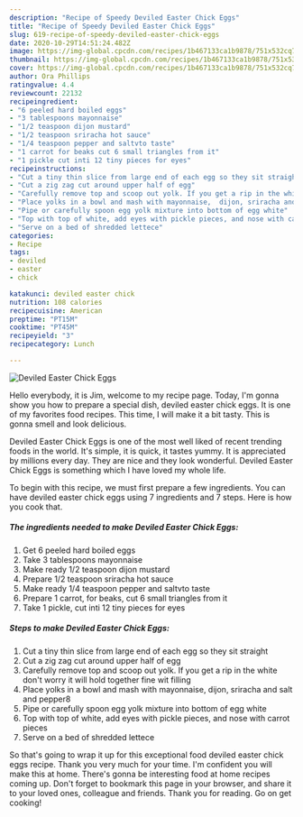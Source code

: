 ```yaml
---
description: "Recipe of Speedy Deviled Easter Chick Eggs"
title: "Recipe of Speedy Deviled Easter Chick Eggs"
slug: 619-recipe-of-speedy-deviled-easter-chick-eggs
date: 2020-10-29T14:51:24.482Z
image: https://img-global.cpcdn.com/recipes/1b467133ca1b9878/751x532cq70/deviled-easter-chick-eggs-recipe-main-photo.jpg
thumbnail: https://img-global.cpcdn.com/recipes/1b467133ca1b9878/751x532cq70/deviled-easter-chick-eggs-recipe-main-photo.jpg
cover: https://img-global.cpcdn.com/recipes/1b467133ca1b9878/751x532cq70/deviled-easter-chick-eggs-recipe-main-photo.jpg
author: Ora Phillips
ratingvalue: 4.4
reviewcount: 22132
recipeingredient:
- "6 peeled hard boiled eggs"
- "3 tablespoons mayonnaise"
- "1/2 teaspoon dijon mustard"
- "1/2 teaspoon sriracha hot sauce"
- "1/4 teaspoon pepper and saltvto taste"
- "1 carrot for beaks cut 6 small triangles from it"
- "1 pickle cut inti 12 tiny pieces for eyes"
recipeinstructions:
- "Cut a tiny thin slice from large end of each egg so they sit straight"
- "Cut a zig zag cut around upper half of egg"
- "Carefully remove top and scoop out yolk. If you get a rip in the white don&#39;t  worry it will hold together fine wit filling"
- "Place yolks in a bowl and mash with mayonnaise,  dijon, sriracha and salt and pepper8"
- "Pipe or carefully spoon egg yolk mixture into bottom of egg white"
- "Top with top of white, add eyes with pickle pieces, and nose with carrot pieces"
- "Serve on a bed of shredded lettece"
categories:
- Recipe
tags:
- deviled
- easter
- chick

katakunci: deviled easter chick 
nutrition: 108 calories
recipecuisine: American
preptime: "PT15M"
cooktime: "PT45M"
recipeyield: "3"
recipecategory: Lunch

---
```



![Deviled Easter Chick Eggs](https://img-global.cpcdn.com/recipes/1b467133ca1b9878/751x532cq70/deviled-easter-chick-eggs-recipe-main-photo.jpg)

Hello everybody, it is Jim, welcome to my recipe page. Today, I'm gonna show you how to prepare a special dish, deviled easter chick eggs. It is one of my favorites food recipes. This time, I will make it a bit tasty. This is gonna smell and look delicious.



Deviled Easter Chick Eggs is one of the most well liked of recent trending foods in the world. It's simple, it is quick, it tastes yummy. It is appreciated by millions every day. They are nice and they look wonderful. Deviled Easter Chick Eggs is something which I have loved my whole life.


To begin with this recipe, we must first prepare a few ingredients. You can have deviled easter chick eggs using 7 ingredients and 7 steps. Here is how you cook that.

<!--inarticleads1-->

##### The ingredients needed to make Deviled Easter Chick Eggs:

1. Get 6 peeled hard boiled eggs
1. Take 3 tablespoons mayonnaise
1. Make ready 1/2 teaspoon dijon mustard
1. Prepare 1/2 teaspoon sriracha hot sauce
1. Make ready 1/4 teaspoon pepper and saltvto taste
1. Prepare 1 carrot, for beaks, cut 6 small triangles from it
1. Take 1 pickle, cut inti 12 tiny pieces for eyes




<!--inarticleads2-->

##### Steps to make Deviled Easter Chick Eggs:

1. Cut a tiny thin slice from large end of each egg so they sit straight
1. Cut a zig zag cut around upper half of egg
1. Carefully remove top and scoop out yolk. If you get a rip in the white don&#39;t  worry it will hold together fine wit filling
1. Place yolks in a bowl and mash with mayonnaise,  dijon, sriracha and salt and pepper8
1. Pipe or carefully spoon egg yolk mixture into bottom of egg white
1. Top with top of white, add eyes with pickle pieces, and nose with carrot pieces
1. Serve on a bed of shredded lettece




So that's going to wrap it up for this exceptional food deviled easter chick eggs recipe. Thank you very much for your time. I'm confident you will make this at home. There's gonna be interesting food at home recipes coming up. Don't forget to bookmark this page in your browser, and share it to your loved ones, colleague and friends. Thank you for reading. Go on get cooking!
